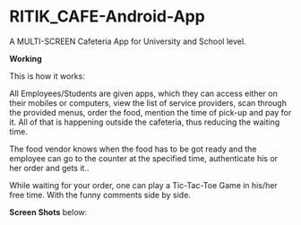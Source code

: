 # RITIK_CAFE-Android-App
A MULTI-SCREEN Cafeteria App for University and School level.

**Working**

This is how it works: 

All Employees/Students are given apps, which they can access either on their mobiles or computers, view the list of service providers, scan through the provided menus, order the food, mention the time of pick-up and pay for it. All of that is happening outside the cafeteria, thus reducing the waiting time.

The food vendor knows when the food has to be got ready and the employee can go to the counter at the specified time, authenticate his or her order and gets it..

While waiting for your order, one can play a Tic-Tac-Toe Game in his/her free time.
With the funny comments side by side.

**Screen Shots** below:
